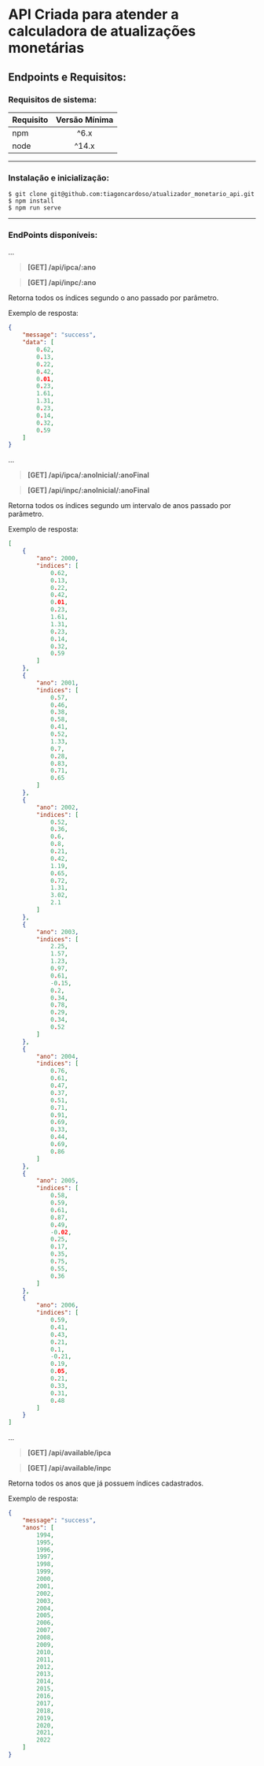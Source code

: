 # API Criada para atender a calculadora de atualizações monetárias
## Endpoints e Requisitos:

### Requisitos de sistema:
| Requisito | Versão Mínima |
|-----------|:-------------:|
|npm        |    ^6.x       |
|node       |^14.x          |

***

### Instalação e inicialização:
```shell
$ git clone git@github.com:tiagoncardoso/atualizador_monetario_api.git
$ npm install
$ npm run serve
```

***

### EndPoints disponíveis:


...
> **[GET] /api/ipca/:ano**

> **[GET] /api/inpc/:ano**

Retorna todos os índices segundo o ano passado por parâmetro.

Exemplo de resposta:

```json
{
    "message": "success",
    "data": [
        0.62,
        0.13,
        0.22,
        0.42,
        0.01,
        0.23,
        1.61,
        1.31,
        0.23,
        0.14,
        0.32,
        0.59
    ]
}
```

...

> **[GET] /api/ipca/:anoInicial/:anoFinal**

> **[GET] /api/inpc/:anoInicial/:anoFinal**

Retorna todos os índices segundo um intervalo de anos passado por parâmetro.

Exemplo de resposta:

```json
[
    {
        "ano": 2000,
        "indices": [
            0.62,
            0.13,
            0.22,
            0.42,
            0.01,
            0.23,
            1.61,
            1.31,
            0.23,
            0.14,
            0.32,
            0.59
        ]
    },
    {
        "ano": 2001,
        "indices": [
            0.57,
            0.46,
            0.38,
            0.58,
            0.41,
            0.52,
            1.33,
            0.7,
            0.28,
            0.83,
            0.71,
            0.65
        ]
    },
    {
        "ano": 2002,
        "indices": [
            0.52,
            0.36,
            0.6,
            0.8,
            0.21,
            0.42,
            1.19,
            0.65,
            0.72,
            1.31,
            3.02,
            2.1
        ]
    },
    {
        "ano": 2003,
        "indices": [
            2.25,
            1.57,
            1.23,
            0.97,
            0.61,
            -0.15,
            0.2,
            0.34,
            0.78,
            0.29,
            0.34,
            0.52
        ]
    },
    {
        "ano": 2004,
        "indices": [
            0.76,
            0.61,
            0.47,
            0.37,
            0.51,
            0.71,
            0.91,
            0.69,
            0.33,
            0.44,
            0.69,
            0.86
        ]
    },
    {
        "ano": 2005,
        "indices": [
            0.58,
            0.59,
            0.61,
            0.87,
            0.49,
            -0.02,
            0.25,
            0.17,
            0.35,
            0.75,
            0.55,
            0.36
        ]
    },
    {
        "ano": 2006,
        "indices": [
            0.59,
            0.41,
            0.43,
            0.21,
            0.1,
            -0.21,
            0.19,
            0.05,
            0.21,
            0.33,
            0.31,
            0.48
        ]
    }
]
```

...

> **[GET] /api/available/ipca**

> **[GET] /api/available/inpc**

Retorna todos os anos que já possuem índices cadastrados.

Exemplo de resposta:

```json
{
    "message": "success",
    "anos": [
        1994,
        1995,
        1996,
        1997,
        1998,
        1999,
        2000,
        2001,
        2002,
        2003,
        2004,
        2005,
        2006,
        2007,
        2008,
        2009,
        2010,
        2011,
        2012,
        2013,
        2014,
        2015,
        2016,
        2017,
        2018,
        2019,
        2020,
        2021,
        2022
    ]
}
```